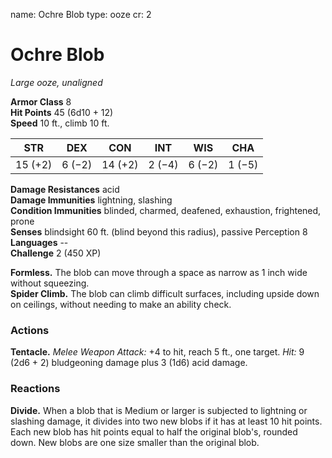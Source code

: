 name: Ochre Blob
type: ooze
cr: 2

# Ochre Blob 
_Large ooze, unaligned_

**Armor Class** 8    
**Hit Points** 45 (6d10 + 12)    
**Speed** 10 ft., climb 10 ft. 

| STR     | DEX     | CON     | INT     | WIS     | CHA     |
|---------|---------|---------|---------|---------|---------|
| 15 (+2) | 6 (−2)  | 14 (+2) | 2 (−4)  | 6 (−2)  | 1 (−5)  |

**Damage Resistances** acid    
**Damage Immunities** lightning, slashing    
**Condition Immunities** blinded, charmed, deafened, exhaustion, frightened, prone    
**Senses** blindsight 60 ft. (blind beyond this radius), passive Perception 8    
**Languages** --    
**Challenge** 2 (450 XP) 

**Formless.** The blob can move through a space as narrow as 1 inch wide without squeezing.    
**Spider Climb.** The blob can climb difficult surfaces, including upside down on ceilings, without needing to make an ability check. 

### Actions 
**Tentacle.** _Melee Weapon Attack:_ +4 to hit, reach 5 ft., one target. _Hit:_ 9 (2d6 + 2) bludgeoning damage plus 3 (1d6) acid damage. 

### Reactions 
**Divide.** When a blob that is Medium or larger is subjected to lightning or slashing damage, it divides into two new blobs if it has at least 10 hit points. Each new blob has hit points equal to half the original blob's, rounded down. New blobs are one size smaller than the original blob.
